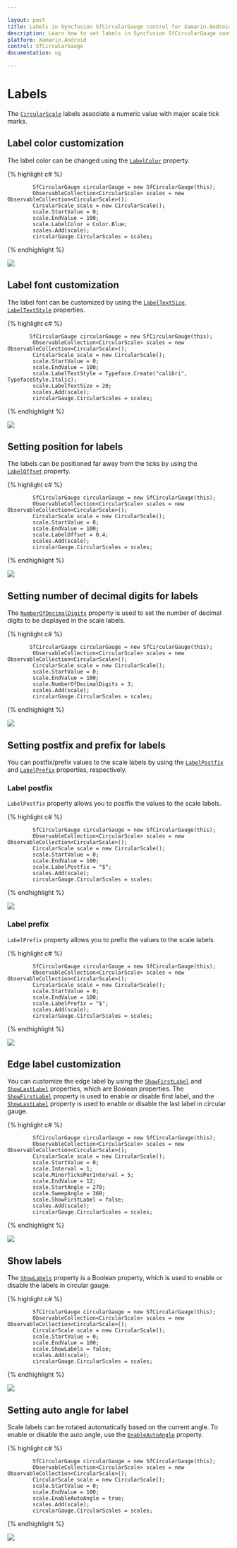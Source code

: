 ```yaml
---

layout: post
title: Labels in Syncfusion SfCircularGauge control for Xamarin.Android 
description: Learn how to set labels in Syncfusion SfCircularGauge control
platform: Xamarin.Android
control: SfCircularGauge
documentation: ug

---
```


# Labels

The [`CircularScale`](https://help.syncfusion.com/cr/cref_files/xamarin-android/Syncfusion.SfGauge.Android~Com.Syncfusion.Gauges.SfCircularGauge.CircularScale.html) labels associate a numeric value with major scale tick marks.

## Label color customization

The label color can be changed using the [`LabelColor`](https://help.syncfusion.com/cr/cref_files/xamarin-android/Syncfusion.SfGauge.Android~Com.Syncfusion.Gauges.SfCircularGauge.CircularScale~LabelColor.html) property.

{% highlight c# %}

            SfCircularGauge circularGauge = new SfCircularGauge(this);
            ObservableCollection<CircularScale> scales = new ObservableCollection<CircularScale>();
            CircularScale scale = new CircularScale();
            scale.StartValue = 0;
            scale.EndValue = 100;
            scale.LabelColor = Color.Blue;
            scales.Add(scale);
            circularGauge.CircularScales = scales;
    
{% endhighlight %}

![](labels_images/label-color-customization.png)

## Label font customization

The label font can be customized by using the [`LabelTextSize`](https://help.syncfusion.com/cr/cref_files/xamarin-android/Syncfusion.SfGauge.Android~Com.Syncfusion.Gauges.SfCircularGauge.CircularScale~LabelTextSize.html), [`LabelTextStyle`](https://help.syncfusion.com/cr/cref_files/xamarin-android/Syncfusion.SfGauge.Android~Com.Syncfusion.Gauges.SfCircularGauge.CircularScale~LabelTextStyle.html) properties. 

{% highlight c# %}

           SfCircularGauge circularGauge = new SfCircularGauge(this);
            ObservableCollection<CircularScale> scales = new ObservableCollection<CircularScale>();
            CircularScale scale = new CircularScale();
            scale.StartValue = 0;
            scale.EndValue = 100;
            scale.LabelTextStyle = Typeface.Create("calibri", TypefaceStyle.Italic);
            scale.LabelTextSize = 20;
            scales.Add(scale);
            circularGauge.CircularScales = scales; 
    
{% endhighlight %}

![](labels_images/label-font-customization.png)

## Setting position for labels

The labels can be positioned far away from the ticks by using the [`LabelOffset`](https://help.syncfusion.com/cr/cref_files/xamarin-android/Syncfusion.SfGauge.Android~Com.Syncfusion.Gauges.SfCircularGauge.CircularScale~LabelOffset.html) property.

{% highlight c# %}

            SfCircularGauge circularGauge = new SfCircularGauge(this);
            ObservableCollection<CircularScale> scales = new ObservableCollection<CircularScale>();
            CircularScale scale = new CircularScale();
            scale.StartValue = 0;
            scale.EndValue = 100;
            scale.LabelOffset = 0.4;
            scales.Add(scale);
            circularGauge.CircularScales = scales;
    
{% endhighlight %}

![](labels_images/label-offset.png)

## Setting number of decimal digits for labels

The [`NumberOfDecimalDigits`](https://help.syncfusion.com/cr/cref_files/xamarin-android/Syncfusion.SfGauge.Android~Com.Syncfusion.Gauges.SfCircularGauge.CircularScale~NumberOfDecimalDigits.html) property is used to set the number of decimal digits to be displayed in the scale labels.

{% highlight c# %}

           SfCircularGauge circularGauge = new SfCircularGauge(this);
            ObservableCollection<CircularScale> scales = new ObservableCollection<CircularScale>();
            CircularScale scale = new CircularScale();
            scale.StartValue = 0;
            scale.EndValue = 100;
            scale.NumberOfDecimalDigits = 3;
            scales.Add(scale);
            circularGauge.CircularScales = scales;
    
{% endhighlight %}

![](labels_images/number-of-decimal-digits.png)

## Setting postfix and prefix for labels

You can postfix/prefix values to the scale labels by using the [`LabelPostfix`](https://help.syncfusion.com/cr/cref_files/xamarin-android/Syncfusion.SfGauge.Android~Com.Syncfusion.Gauges.SfCircularGauge.CircularScale~LabelPostfix.html) and [`LabelPrefix`](https://help.syncfusion.com/cr/cref_files/xamarin-android/Syncfusion.SfGauge.Android~Com.Syncfusion.Gauges.SfCircularGauge.CircularScale~LabelPrefix.html) properties, respectively.

### Label postfix

`LabelPostfix` property allows you to postfix the values to the scale labels.

{% highlight c# %}

            SfCircularGauge circularGauge = new SfCircularGauge(this);
            ObservableCollection<CircularScale> scales = new ObservableCollection<CircularScale>();
            CircularScale scale = new CircularScale();
            scale.StartValue = 0;
            scale.EndValue = 100;
            scale.LabelPostfix = "$";
            scales.Add(scale);
            circularGauge.CircularScales = scales; 
    
{% endhighlight %}

![](labels_images/label-postfix.png)

### Label prefix

`LabelPrefix` property allows you to prefix the values to the scale labels.

{% highlight c# %}

            SfCircularGauge circularGauge = new SfCircularGauge(this);
            ObservableCollection<CircularScale> scales = new ObservableCollection<CircularScale>();
            CircularScale scale = new CircularScale();
            scale.StartValue = 0;
            scale.EndValue = 100;
            scale.LabelPrefix = "$";
            scales.Add(scale);
            circularGauge.CircularScales = scales;
    
{% endhighlight %}

![](labels_images/label-prefix.png)

## Edge label customization

You can customize the edge label by using the [`ShowFirstLabel`](https://help.syncfusion.com/cr/cref_files/xamarin-android/Syncfusion.SfGauge.Android~Com.Syncfusion.Gauges.SfCircularGauge.CircularScale~ShowFirstLabel.html) and [`ShowLastLabel`](https://help.syncfusion.com/cr/cref_files/xamarin-android/Syncfusion.SfGauge.Android~Com.Syncfusion.Gauges.SfCircularGauge.CircularScale~ShowLastLabel.html) properties, which are Boolean properties. The [`ShowFirstLabel`](https://help.syncfusion.com/cr/cref_files/xamarin-android/Syncfusion.SfGauge.Android~Com.Syncfusion.Gauges.SfCircularGauge.CircularScale~ShowFirstLabel.html) property is used to enable or disable first label, and the [`ShowLastLabel`](https://help.syncfusion.com/cr/cref_files/xamarin-android/Syncfusion.SfGauge.Android~Com.Syncfusion.Gauges.SfCircularGauge.CircularScale~ShowLastLabel.html) property is used to enable or disable the last label in circular gauge.

{% highlight c# %}

            SfCircularGauge circularGauge = new SfCircularGauge(this);
            ObservableCollection<CircularScale> scales = new ObservableCollection<CircularScale>();
            CircularScale scale = new CircularScale();
            scale.StartValue = 0;
            scale.Interval = 1;
            scale.MinorTicksPerInterval = 5;
            scale.EndValue = 12;
            scale.StartAngle = 270;
            scale.SweepAngle = 360;
            scale.ShowFirstLabel = false;
            scales.Add(scale);
            circularGauge.CircularScales = scales;
    
{% endhighlight %}

![](labels_images/label-edge-customization.png)

## Show labels

The [`ShowLabels`](https://help.syncfusion.com/cr/cref_files/xamarin-android/Syncfusion.SfGauge.Android~Com.Syncfusion.Gauges.SfCircularGauge.CircularScale~ShowLabels.html) property is a Boolean property, which is used to enable or disable the labels in circular gauge.

{% highlight c# %}

            SfCircularGauge circularGauge = new SfCircularGauge(this);
            ObservableCollection<CircularScale> scales = new ObservableCollection<CircularScale>();
            CircularScale scale = new CircularScale();
            scale.StartValue = 0;
            scale.EndValue = 100;
            scale.ShowLabels = false;
            scales.Add(scale);
            circularGauge.CircularScales = scales;
    
{% endhighlight %}

![](labels_images/show-labels.png)

## Setting auto angle for label

Scale labels can be rotated automatically based on the current angle. To enable or disable the auto angle, use the [`EnableAutoAngle`](https://help.syncfusion.com/cr/cref_files/xamarin-android/Syncfusion.SfGauge.Android~Com.Syncfusion.Gauges.SfCircularGauge.CircularScale~EnableAutoAngle.html) property.

{% highlight c# %}

            SfCircularGauge circularGauge = new SfCircularGauge(this);
            ObservableCollection<CircularScale> scales = new ObservableCollection<CircularScale>();
            CircularScale scale = new CircularScale();
            scale.StartValue = 0;
            scale.EndValue = 100;
            scale.EnableAutoAngle = true;
            scales.Add(scale);
            circularGauge.CircularScales = scales;  
    
{% endhighlight %}

![](labels_images/auto-angle.png)

